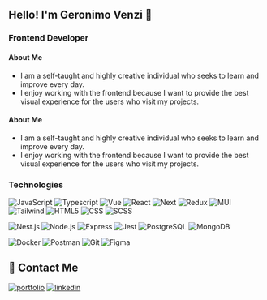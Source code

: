 ## Hello! I'm Geronimo Venzi 👋
### Frontend Developer 

#### About Me
- I am a self-taught and highly creative individual who seeks to learn and improve every day.
- I enjoy working with the frontend because I want to provide the best visual experience for the users who visit my projects.
#### About Me
- I am a self-taught and highly creative individual who seeks to learn and improve every day.
- I enjoy working with the frontend because I want to provide the best visual experience for the users who visit my projects.

### Technologies
![JavaScript](https://img.shields.io/badge/-JavaScript-333333?style=flat&logo=javascript)
  ![Typescript](https://img.shields.io/badge/-Typescript-333333?style=flat&logo=typescript)
  ![Vue](https://img.shields.io/badge/-VueJs-333333?style=flat&logo=vue.js)
   ![React](https://img.shields.io/badge/-React-333333?style=flat&logo=react)
  ![Next](https://img.shields.io/badge/-NextJs-333333?style=flat&logo=next.js)
  ![Redux](https://img.shields.io/badge/-Redux-333333?style=flat&logo=redux)
  ![MUI](https://img.shields.io/badge/-MUI-333333?style=flat&logo=mui)
  ![Tailwind](https://img.shields.io/badge/-Tailwind-333333?style=flat&logo=tailwindcss)
    ![HTML5](https://img.shields.io/badge/-HTML5-333333?style=flat&logo=HTML5)
  ![CSS](https://img.shields.io/badge/-CSS-333333?style=flat&logo=CSS3&logoColor=1572B6)
  ![SCSS](https://img.shields.io/badge/-SCSS-333333?style=flat&logo=SASS&logoColor=CE6B9E)
  
  ![Nest.js](https://img.shields.io/badge/-Nest.js-333333?style=flat&logo=nestjs)
  ![Node.js](https://img.shields.io/badge/-Node.js-333333?style=flat&logo=node.js)
  ![Express](https://img.shields.io/badge/-Express-333333?style=flat&logo=express)
   ![Jest](https://img.shields.io/badge/-Jest-333333?style=flat&logo=jest)
  ![PostgreSQL](https://img.shields.io/badge/-PostgreSQL-333333?style=flat&logo=postgresql)
  ![MongoDB](https://img.shields.io/badge/-MongoDB-333333?style=flat&logo=MongoDB)

  ![Docker](https://img.shields.io/badge/-Docker-333333?style=flat&logo=docker)
  ![Postman](https://img.shields.io/badge/-Postman-333333?style=flat&logo=postman)
  ![Git](https://img.shields.io/badge/-Git-333333?style=flat&logo=git)
  ![Figma](https://img.shields.io/badge/-Figma-333333?style=flat&logo=figma)

## 🔗 Contact Me
[![portfolio](https://img.shields.io/badge/my_portfolio-000?style=for-the-badge&logo=ko-fi&logoColor=white)](https://geronimo-venzi.vercel.app/)
[![linkedin](https://img.shields.io/badge/linkedin-0A66C2?style=for-the-badge&logo=linkedin&logoColor=white)](linkedin.com/in/geronimo-venzi-a6367321b/)

